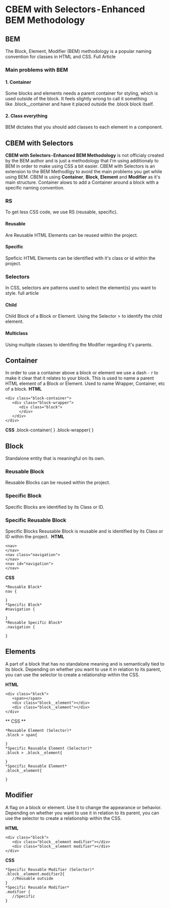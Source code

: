 # CBEM with Selectors - Enhanced BEM Methodology #

## BEM ##
The Block, Element, Modifier (BEM) methodology is a popular naming convention for classes in HTML and CSS. Full Article
### Main problems with BEM ###
#### 1. Container ####
Some blocks and elements needs a parent container for styling, which is used outside of the block. It feels slightly wrong to call it something like .block__container and have it placed outside the .block block itself.
#### 2. Class everything ####
BEM dictates that you should add classes to each element in a component. 

## CBEM with Selectors ##
**CBEM with Selectors - Enhanced BEM Methodology** is not officialy created by the BEM author and is just a methodology that I'm using additionaly to BEM in order to make using CSS a bit easier.
CBEM with Selectors is an extension to the BEM Methodligy to avoid the main problems you get while using BEM. CBEM is using **Container**, **Block**, **Element** and **Modifier** as it's main structure. Container alows to add a Container around a block with a specific naming convention. 
### RS ###
To get less CSS code, we use RS (reusable, specific).
#### Reusable #####
Are Reusable HTML Elements can be reused within the project.
#### Specific ####
Speficic HTML Elements can be identified with it's class or id within the project.
### Selectors ###
In CSS, selectors are patterns used to select the element(s) you want to style. full article
#### Child ####
Child Block of a Block or Element. Using the Selector > to identify the child element. 
#### Multiclass ####
Using multiple classes to identifing  the Modifier regarding it's parents.

## Container ##
In order to use a container above a block or element we use a dash `-` r to make it clear that it relates to your block. This is used to name a parent HTML element of a Block or Element. Used to name Wrapper, Container, etc of a block.
**HTML** 
```
<div class="block-container">
   <div class="block-wrapper">
      <div class="block">
      </div>
   </div>
</div>
```
**CSS**
.block-container{
}
.block-wrapper{
}
## Block ##
Standalone entity that is meaningful on its own. 
### Reusable Block ###
Reusable Blocks can be reused within the project. 
### Specific Block ###
Specific Blocks are identified by its Class or ID.
### Specific Reusable Block ###
Specific Blocks Resusable Block is reusable and is identified by its Class or ID within the project. 
**HTML** 
```
<nav>
</nav>
<nav class="navigation">
</nav>
<nav id="navigation">
</nav>
```
**CSS**
```
*Reusable Block*
nav {
  
}
*Specific Block*
#navigation {
  
}
*Reusable Specific Block*
.navigation {
  
}
```
## Elements ##
A part of a block that has no standalone meaning and is semantically tied to its block. Depending on whether you want to use it in relation to its parent, you can use the selector to create a relationship within the CSS.

**HTML** 
```
<div class="block">
   <span></span>
   <div class="block__element"></div> 
   <div class="block__element"></div>
</div>
```
** CSS **
```
*Reusable Element (Selector)*
.block > span{
   
}
*Specific Reusable Element (Selector)*
.block > .block__element{
   
}
*Specific Reusable Element*
.block__element{

}
```
## Modifier ##
A flag on a block or element. Use it to change the appearance or behavior. Depending on whether you want to use it in relation to its parent, you can use the selector to create a relationship within the CSS.

**HTML** 
```
<div class="block">
   <div class="block__element modifier"></div>
   <div class="block__element modifier"></div>
</div>
```
**CSS**
```
*Specific Reusable Modifier (Selector)*
.block__element.modifier2{
   //Reusable outside
}
*Specific Reusable Modifier*
.modifier {
   //Specific
}
```
